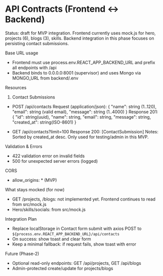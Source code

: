 # API Contracts (Frontend ↔ Backend)

Status: draft for MVP integration. Frontend currently uses mock.js for hero, projects (6), blogs (3), skills. Backend integration in this phase focuses on persisting contact submissions.

Base URL usage
- Frontend must use process.env.REACT_APP_BACKEND_URL and prefix all endpoints with /api
- Backend binds to 0.0.0.0:8001 (supervisor) and uses Mongo via MONGO_URL from backend/.env

Resources
1) Contact Submissions
- POST /api/contacts
  Request (application/json):
  {
    "name": string (1..120),
    "email": string (valid email),
    "message": string (1..4000)
  }
  Response 201:
  {
    "id": string(uuid),
    "name": string,
    "email": string,
    "message": string,
    "created_at": string(ISO-8601)
  }

- GET /api/contacts?limit=100
  Response 200: [ContactSubmission]
  Notes: Sorted by created_at desc. Only used for testing/admin in this MVP.

Validation & Errors
- 422 validation error on invalid fields
- 500 for unexpected server errors (logged)

CORS
- allow_origins: * (MVP)

What stays mocked (for now)
- GET /projects, /blogs: not implemented yet. Frontend continues to read from src/mock.js
- Hero/skills/socials: from src/mock.js

Integration Plan
- Replace localStorage in Contact form submit with axios POST to `${process.env.REACT_APP_BACKEND_URL}/api/contacts`
- On success: show toast and clear form
- Keep a minimal fallback: if request fails, show toast with error

Future (Phase-2)
- Optional read-only endpoints: GET /api/projects, GET /api/blogs
- Admin-protected create/update for projects/blogs